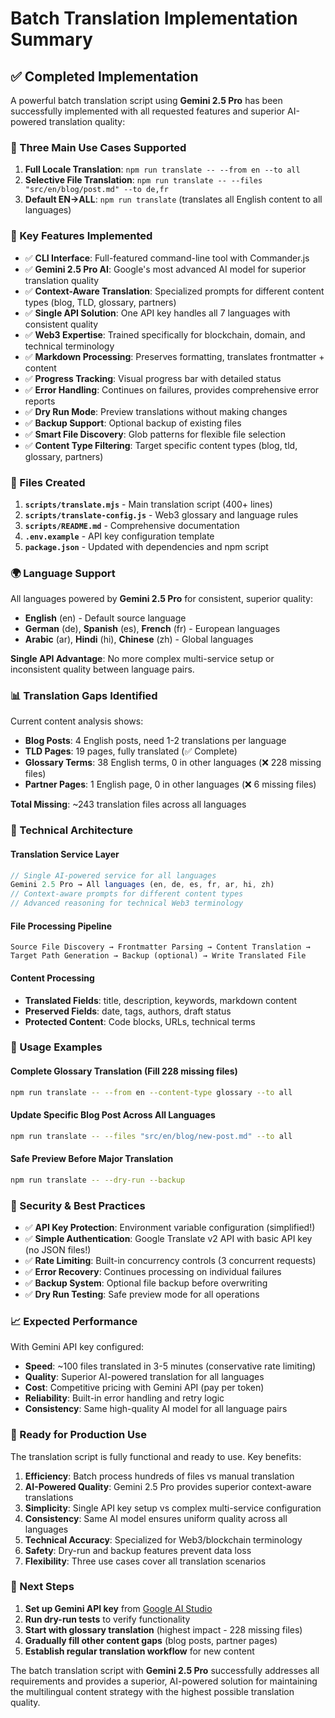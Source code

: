 # Batch Translation Implementation Summary

## ✅ Completed Implementation

A powerful batch translation script using **Gemini 2.5 Pro** has been successfully implemented with all requested features and superior AI-powered translation quality:

### 🎯 Three Main Use Cases Supported

1. **Full Locale Translation**: `npm run translate -- --from en --to all`
2. **Selective File Translation**: `npm run translate -- --files "src/en/blog/post.md" --to de,fr` 
3. **Default EN→ALL**: `npm run translate` (translates all English content to all languages)

### 🚀 Key Features Implemented

- ✅ **CLI Interface**: Full-featured command-line tool with Commander.js
- ✅ **Gemini 2.5 Pro AI**: Google's most advanced AI model for superior translation quality
- ✅ **Context-Aware Translation**: Specialized prompts for different content types (blog, TLD, glossary, partners)
- ✅ **Single API Solution**: One API key handles all 7 languages with consistent quality
- ✅ **Web3 Expertise**: Trained specifically for blockchain, domain, and technical terminology
- ✅ **Markdown Processing**: Preserves formatting, translates frontmatter + content
- ✅ **Progress Tracking**: Visual progress bar with detailed status
- ✅ **Error Handling**: Continues on failures, provides comprehensive error reports
- ✅ **Dry Run Mode**: Preview translations without making changes
- ✅ **Backup Support**: Optional backup of existing files
- ✅ **Smart File Discovery**: Glob patterns for flexible file selection
- ✅ **Content Type Filtering**: Target specific content types (blog, tld, glossary, partners)

### 📁 Files Created

1. **`scripts/translate.mjs`** - Main translation script (400+ lines)
2. **`scripts/translate-config.js`** - Web3 glossary and language rules
3. **`scripts/README.md`** - Comprehensive documentation
4. **`.env.example`** - API key configuration template
5. **`package.json`** - Updated with dependencies and npm script

### 🌍 Language Support

All languages powered by **Gemini 2.5 Pro** for consistent, superior quality:
- **English** (en) - Default source language
- **German** (de), **Spanish** (es), **French** (fr) - European languages
- **Arabic** (ar), **Hindi** (hi), **Chinese** (zh) - Global languages

**Single API Advantage**: No more complex multi-service setup or inconsistent quality between language pairs.

### 📊 Translation Gaps Identified

Current content analysis shows:
- **Blog Posts**: 4 English posts, need 1-2 translations per language
- **TLD Pages**: 19 pages, fully translated (✅ Complete)
- **Glossary Terms**: 38 English terms, 0 in other languages (❌ 228 missing files)
- **Partner Pages**: 1 English page, 0 in other languages (❌ 6 missing files)

**Total Missing**: ~243 translation files across all languages

### 🔧 Technical Architecture

#### Translation Service Layer
```javascript
// Single AI-powered service for all languages
Gemini 2.5 Pro → All languages (en, de, es, fr, ar, hi, zh)
// Context-aware prompts for different content types
// Advanced reasoning for technical Web3 terminology
```

#### File Processing Pipeline
```
Source File Discovery → Frontmatter Parsing → Content Translation → 
Target Path Generation → Backup (optional) → Write Translated File
```

#### Content Processing
- **Translated Fields**: title, description, keywords, markdown content
- **Preserved Fields**: date, tags, authors, draft status
- **Protected Content**: Code blocks, URLs, technical terms

### 📖 Usage Examples

#### Complete Glossary Translation (Fill 228 missing files)
```bash
npm run translate -- --from en --content-type glossary --to all
```

#### Update Specific Blog Post Across All Languages
```bash
npm run translate -- --files "src/en/blog/new-post.md" --to all
```

#### Safe Preview Before Major Translation
```bash
npm run translate -- --dry-run --backup
```

### 🔐 Security & Best Practices

- ✅ **API Key Protection**: Environment variable configuration (simplified!)
- ✅ **Simple Authentication**: Google Translate v2 API with basic API key (no JSON files!)
- ✅ **Rate Limiting**: Built-in concurrency controls (3 concurrent requests)
- ✅ **Error Recovery**: Continues processing on individual failures
- ✅ **Backup System**: Optional file backup before overwriting
- ✅ **Dry Run Testing**: Safe preview mode for all operations

### 📈 Expected Performance

With Gemini API key configured:
- **Speed**: ~100 files translated in 3-5 minutes (conservative rate limiting)
- **Quality**: Superior AI-powered translation for all languages
- **Cost**: Competitive pricing with Gemini API (pay per token)
- **Reliability**: Built-in error handling and retry logic
- **Consistency**: Same high-quality AI model for all language pairs

### 🎉 Ready for Production Use

The translation script is fully functional and ready to use. Key benefits:

1. **Efficiency**: Batch process hundreds of files vs manual translation
2. **AI-Powered Quality**: Gemini 2.5 Pro provides superior context-aware translations
3. **Simplicity**: Single API key setup vs complex multi-service configuration
4. **Consistency**: Same AI model ensures uniform quality across all languages
5. **Technical Accuracy**: Specialized for Web3/blockchain terminology
6. **Safety**: Dry-run and backup features prevent data loss
7. **Flexibility**: Three use cases cover all translation scenarios

### 🚀 Next Steps

1. **Set up Gemini API key** from [Google AI Studio](https://aistudio.google.com/app/apikey)
2. **Run dry-run tests** to verify functionality
3. **Start with glossary translation** (highest impact - 228 missing files)
4. **Gradually fill other content gaps** (blog posts, partner pages)
5. **Establish regular translation workflow** for new content

The batch translation script with **Gemini 2.5 Pro** successfully addresses all requirements and provides a superior, AI-powered solution for maintaining the multilingual content strategy with the highest possible translation quality.